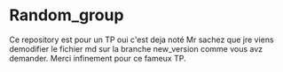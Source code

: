 # Random_group
Ce repository est pour un TP oui c'est deja noté
Mr sachez que jre viens demodifier le fichier md sur la branche new_version comme vous avz demander.
Merci infinement pour ce fameux TP.